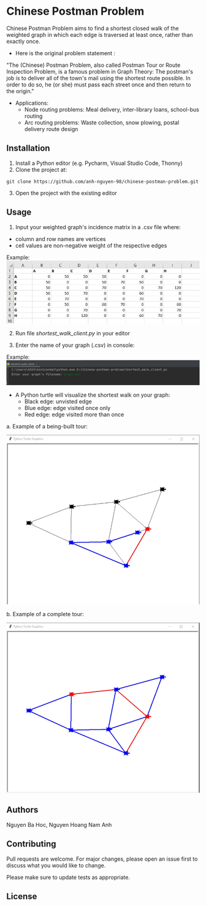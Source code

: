 # Chinese Postman Problem 

Chinese Postman Problem aims to find a shortest closed walk of the weighted graph in which each edge is traversed at least once, rather than exactly once. 

* Here is the original problem statement : 

"The (Chinese) Postman Problem, also called Postman Tour or Route Inspection Problem, is a famous problem in Graph Theory: The postman's job is to deliver all of the town's mail using the shortest route possible. In order to do so, he (or she) must pass each street once and then return to the origin."

* Applications: 
  * Node routing problems: Meal delivery, inter-library loans, school-bus routing
  *  Arc routing problems: Waste collection, snow plowing, postal delivery route design

## Installation  
1. Install a Python editor (e.g. Pycharm, Visual Studio Code, Thonny)
2. Clone the project at: 

```
git clone https://github.com/anh-nguyen-98/chinese-postman-problem.git
```
3. Open the project with the existing editor


## Usage 

1. Input your weighted graph's incidence matrix in a .csv file where: 
  - column and row names are vertices
  - cell values are non-negative weight of the respective edges
   
Example:
![graph input](https://github.com/anh-nguyen-98/chinese-postman-problem/blob/main/images/graph.jpg)

2. Run file *shortest_walk_client.py* in your editor 

3. Enter the name of your graph (.csv) in console: 

Example:
![console](https://github.com/anh-nguyen-98/chinese-postman-problem/blob/main/images/input.jpg)


- A Python turtle will visualize the shortest walk on your graph: 
  * Black edge: unvisted edge 
  * Blue edge: edge visited once only 
  * Red edge: edge visited more than once

a. Example of a being-built tour: 

![being built tour](https://github.com/anh-nguyen-98/chinese-postman-problem/blob/main/images/building%20tour.jpg)


b. Example of a complete tour: 

![complete tour](https://github.com/anh-nguyen-98/chinese-postman-problem/blob/main/images/complete%20tour.jpg)

## Authors
Nguyen Ba Hoc, Nguyen Hoang Nam Anh 

## Contributing 

Pull requests are welcome. For major changes, please open an issue first to discuss what you would like to change.

Please make sure to update tests as appropriate.

## License 


